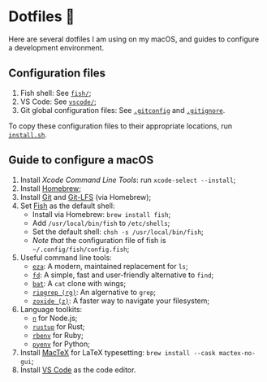 # Dotfiles 🌚

Here are several dotfiles I am using on my macOS, and guides to configure a development environment.

## Configuration files

1. Fish shell: See [`fish/`](./fish/);
2. VS Code: See [`vscode/`](./vscode/);
3. Git global configuration files: See [`.gitconfig`](./.gitconfig) and [`.gitignore`](./.gitignore).

To copy these configuration files to their appropriate locations, run [`install.sh`](./install.sh).

## Guide to configure a macOS

1. Install _Xcode Command Line Tools_: run `xcode-select --install`;
2. Install [Homebrew](https://brew.sh);
3. Install [Git](https://git-scm.com) and [Git-LFS](https://git-lfs.github.com) (via Homebrew);
4. Set [Fish](https://fishshell.com) as the default shell:
   - Install via Homebrew: `brew install fish`;
   - Add `/usr/local/bin/fish` to `/etc/shells`;
   - Set the default shell: `chsh -s /usr/local/bin/fish`;
   - _Note that_ the configuration file of fish is `~/.config/fish/config.fish`;
5. Useful command line tools:
   - [`eza`](https://github.com/eza-community/eza): A modern, maintained replacement for `ls`;
   - [`fd`](https://github.com/sharkdp/fd): A simple, fast and user-friendly alternative to `find`;
   - [`bat`](https://github.com/sharkdp/bat): A `cat` clone with wings;
   - [`ripgrep (rg)`](https://github.com/BurntSushi/ripgrep): An algernative to `grep`;
   - [`zoxide (z)`](https://github.com/ajeetdsouza/zoxide): A faster way to navigate your filesystem;
6. Language toolkits:
   - [`n`](https://github.com/tj/n) for Node.js;
   - [`rustup`](https://rustup.rs/) for Rust;
   - [`rbenv`](https://github.com/rbenv/rbenv) for Ruby;
   - [`pyenv`](https://github.com/pyenv/pyenv) for Python;
7. Install [MacTeX](http://tug.org/mactex/) for LaTeX typesetting: `brew install --cask mactex-no-gui`;
8. Install [VS Code](https://code.visualstudio.com) as the code editor.
